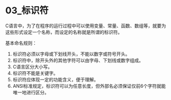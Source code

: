 # 03_标识符

C语言中，为了在程序的运行过程中可以使用变量、常量、函数、数组等，就要为这些形式设定一个名称，而设定的名称就是所谓的标识符。

基本命名规则：

1. 标识符必须以字母或下划线开头，不能以数字或符号开头。
2. 标识符中，除开头外的其他字符可以由字母、下划线或数字组成。
3. C语言区分大小写。
4. 标识符不能是关键字。
5. 标识符应体现一定的功能含义，便于理解。
6. ANSI标准规定，标识符可以为任意长度，但外部名必须保证仅前6个字符就能唯一地进行区分。